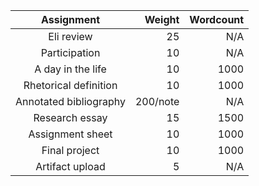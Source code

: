 Assignment              | Weight        | Wordcount
:----------------------:|--------------:|--------------------:
Eli review          		|	25          	|	N/A
Participation	        	|	10          	|	N/A
A day in the life     	|	10          	|	1000
Rhetorical definition  	|	10          	|	1000
Annotated bibliography	|	200/note      |	N/A
Research essay	      	|	15          	|	1500
Assignment sheet      	|	10	          |	1000
Final project	        	|	10          	|	1000
Artifact upload	      	|	5           	|	N/A
